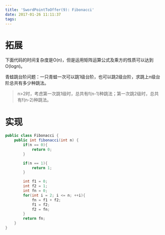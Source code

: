 ```yaml
---
title: 'SwordPointToOffer(9): Fibonacci'
date: 2017-01-26 11:11:37
tags:
---
```


# 拓展
下面代码的时间复杂度是O(n)，但是运用矩阵运算公式及乘方的性质可以达到O(logn)。

青蛙跳台阶问题：一只青蛙一次可以跳1级台阶，也可以跳2级台阶，求跳上n级台阶总共有多少种跳法。
> n>2时，考虑第一次跳1级时，总共有f(n-1)种跳法；第一次跳2级时，总共有f(n-2)种跳法。

# 实现
```java
public class Fibonacci {
    public int fibonacci(int n) {
        if(n == 0){
            return 0;
        }

        if(n == 1){
            return 1;
        }

        int f1 = 0;
        int f2 = 1;
        int fn = 0;
        for(int i = 2; i <= n; ++i){
            fn = f1 + f2;
            f1 = f2;
            f2 = fn;
        }
        return fn;
    }
}
```